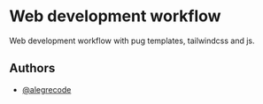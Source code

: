 
# Web development workflow

Web development workflow with pug templates, tailwindcss and js.


## Authors

- [@alegrecode](https://github.com/AlegreCode)


